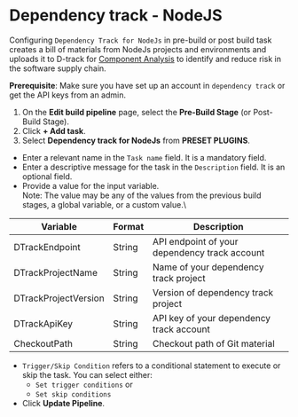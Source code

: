 # Dependency track - NodeJS

Configuring `Dependency Track for NodeJs` in pre-build or post build task creates a bill of materials from NodeJs projects and environments and uploads it to D-track for [Component Analysis](https://owasp.org/www-community/Component_Analysis) to identify and reduce risk in the software supply chain.

**Prerequisite**: Make sure you have set up an account in `dependency track` or get the API keys from an admin.

1. On the **Edit build pipeline** page, select the **Pre-Build Stage** (or Post-Build Stage).
2. Click **+ Add task**.
3. Select **Dependency track for NodeJs** from **PRESET PLUGINS**.

* Enter a relevant name in the `Task name` field. It is a mandatory field.
* Enter a descriptive message for the task in the `Description` field. It is an optional field.
* Provide a value for the input variable.\
  Note: The value may be any of the values from the previous build stages, a global variable, or a custom value.\


| Variable             | Format | Description                                   |
| -------------------- | ------ | --------------------------------------------- |
| DTrackEndpoint       | String | API endpoint of your dependency track account |
| DTrackProjectName    | String | Name of your dependency track project         |
| DTrackProjectVersion | String | Version of dependency track project           |
| DTrackApiKey         | String | API key of your dependency track account      |
| CheckoutPath         | String | Checkout path of Git material                 |

* `Trigger/Skip Condition` refers to a conditional statement to execute or skip the task. You can select either:
  * `Set trigger conditions` or
  * `Set skip conditions`
* Click **Update Pipeline**.
